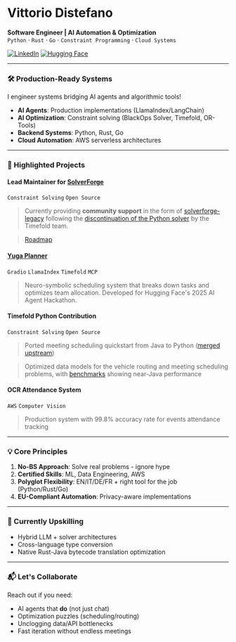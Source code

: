 # Vittorio Distefano
**Software Engineer | AI Automation & Optimization**  
`Python` · `Rust` · `Go` · `Constraint Programming` · `Cloud Systems`

[![LinkedIn](https://img.shields.io/badge/LinkedIn-Connect-blue?style=flat&logo=linkedin)](https://www.linkedin.com/in/vdistefano)
[![Hugging Face](https://img.shields.io/badge/🤗_HF_Spaces-Yuga_Planner-yellow)](https://huggingface.co/spaces/blackopsrepl/yuga-planner)

---

### 🛠️ Production-Ready Systems
I engineer systems bridging AI agents and algorithmic tools!
- **AI Agents**: Production implementations (LlamaIndex/LangChain)
- **AI Optimization**: Constraint solving (BlackOps Solver, Timefold, OR-Tools)
- **Backend Systems**: Python, Rust, Go
- **Cloud Automation**: AWS serverless architectures

---

### 🚀 Highlighted Projects

#### Lead Maintainer for [SolverForge](https://github.com/SolverForge)
`Constraint Solving` `Open Source`
> Currently providing **community support** in the form of [solverforge-legacy](https://github.com/SolverForge/solverforge-legacy) following the [discontinuation of the Python solver](https://github.com/TimefoldAI/timefold-solver/discussions/1698) by the Timefold team.

> [Roadmap](https://github.com/orgs/SolverForge/discussions/1)

#### [Yuga Planner](https://github.com/blackopsrepl/yuga-planner) 
`Gradio` `LlamaIndex` `Timefold` `MCP`
> Neuro-symbolic scheduling system that breaks down tasks and optimizes team allocation. Developed for Hugging Face's 2025 AI Agent Hackathon.

#### Timefold Python Contribution 
`Constraint Solving` `Open Source`
> Ported meeting scheduling quickstart from Java to Python ([merged upstream](https://github.com/TimefoldAI/timefold-quickstarts))

> Optimized data models for the vehicle routing and meeting scheduling problems, with [benchmarks](https://github.com/blackopsrepl/timefold-quickstarts-python/blob/main/benchmarks/report.md) showing near-Java performance

#### OCR Attendance System 
`AWS` `Computer Vision`
> Production system with 99.8% accuracy rate for events attendance tracking

---

### 💡 Core Principles
1. **No-BS Approach**: Solve real problems - ignore hype
2. **Certified Skills**: ML, Data Engineering, AWS
3. **Polyglot Flexibility**: EN/IT/DE/FR + right tool for the job (Python/Rust/Go)
4. **EU-Compliant Automation**: Privacy-aware implementations

---

### 🌱 Currently Upskilling
- Hybrid LLM + solver architectures
- Cross-language type conversion
- Native Rust-Java bytecode translation optimization

---

### 📬 Let's Collaborate
Reach out if you need:
- AI agents that **do** (not just chat)
- Optimization puzzles (scheduling/routing)
- Unclogging data/API bottlenecks
- Fast iteration without endless meetings
